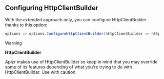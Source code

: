 ﻿## Configuring HttpClientBuilder

With the extended approach only, you can configure HttpClientBuilder thanks to this option:

```csharp
options => options.ConfigureHttpClientBuilder(httpClientBuilder => httpClientBuilder.WhateverOption())
```

>[!WARNING]
>
>**HttpClientBuilder**
>
>Apizr makes use of HttpClientBuilder so keep in mind that you may override some of its features depending of what you're trying to do with HttpClientBuilder. Use with caution.